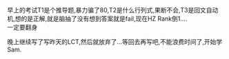 早上的考试T1是个推导题,暴力骗了80,T2是什么行列式,果断不会,T3是回文自动机,想的是正解,就是脑抽了没有想到答案就是fail,现在HZ Rank倒1....  
一定要翻身






















晚上继续写了写昨天的LCT,然后就放弃了...等回去再写吧,不能浪费时间了,开始学Sam.